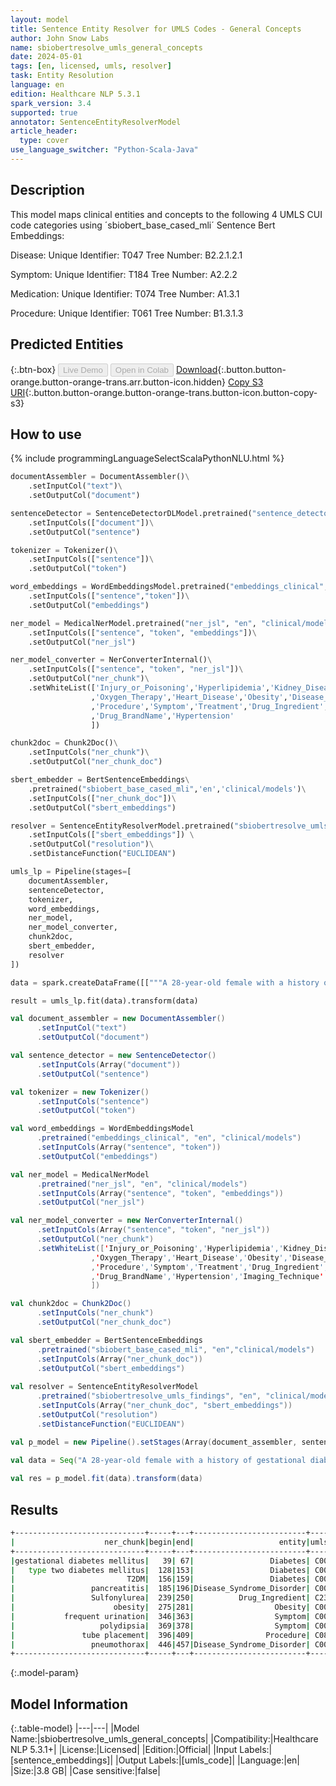 ```yaml
---
layout: model
title: Sentence Entity Resolver for UMLS Codes - General Concepts
author: John Snow Labs
name: sbiobertresolve_umls_general_concepts
date: 2024-05-01
tags: [en, licensed, umls, resolver]
task: Entity Resolution
language: en
edition: Healthcare NLP 5.3.1
spark_version: 3.4
supported: true
annotator: SentenceEntityResolverModel
article_header:
  type: cover
use_language_switcher: "Python-Scala-Java"
---
```


## Description

This model maps clinical entities and concepts to the following 4 UMLS CUI code categories using ´sbiobert_base_cased_mli´ Sentence Bert Embeddings:

Disease:
Unique Identifier: T047
Tree Number: B2.2.1.2.1
 
Symptom:
Unique Identifier: T184
Tree Number: A2.2.2
 
Medication:
Unique Identifier: T074
Tree Number: A1.3.1
 
Procedure:
Unique Identifier: T061
Tree Number: B1.3.1.3

## Predicted Entities



{:.btn-box}
<button class="button button-orange" disabled>Live Demo</button>
<button class="button button-orange" disabled>Open in Colab</button>
[Download](https://s3.amazonaws.com/auxdata.johnsnowlabs.com/clinical/models/sbiobertresolve_umls_general_concepts_en_5.3.1_3.4_1714578206593.zip){:.button.button-orange.button-orange-trans.arr.button-icon.hidden}
[Copy S3 URI](s3://auxdata.johnsnowlabs.com/clinical/models/sbiobertresolve_umls_general_concepts_en_5.3.1_3.4_1714578206593.zip){:.button.button-orange.button-orange-trans.button-icon.button-copy-s3}

## How to use



<div class="tabs-box" markdown="1">
{% include programmingLanguageSelectScalaPythonNLU.html %}
  
```python
documentAssembler = DocumentAssembler()\
    .setInputCol("text")\
    .setOutputCol("document")

sentenceDetector = SentenceDetectorDLModel.pretrained("sentence_detector_dl_healthcare","en","clinical/models")\
    .setInputCols(["document"])\
    .setOutputCol("sentence")

tokenizer = Tokenizer()\
    .setInputCols(["sentence"])\
    .setOutputCol("token")

word_embeddings = WordEmbeddingsModel.pretrained("embeddings_clinical","en","clinical/models")\
    .setInputCols(["sentence","token"])\
    .setOutputCol("embeddings")

ner_model = MedicalNerModel.pretrained("ner_jsl", "en", "clinical/models")\
    .setInputCols(["sentence", "token", "embeddings"])\
    .setOutputCol("ner_jsl")

ner_model_converter = NerConverterInternal()\
    .setInputCols(["sentence", "token", "ner_jsl"])\
    .setOutputCol("ner_chunk")\
    .setWhiteList(['Injury_or_Poisoning','Hyperlipidemia','Kidney_Disease','Oncological','Cerebrovascular_Disease'
                  ,'Oxygen_Therapy','Heart_Disease','Obesity','Disease_Syndrome_Disorder','Symptom','Treatment','Diabetes','Injury_or_Poisoning'
                  ,'Procedure','Symptom','Treatment','Drug_Ingredient','VS_Finding','Communicable_Disease'
                  ,'Drug_BrandName','Hypertension'
                  ])

chunk2doc = Chunk2Doc()\
    .setInputCols("ner_chunk")\
    .setOutputCol("ner_chunk_doc")

sbert_embedder = BertSentenceEmbeddings\
    .pretrained("sbiobert_base_cased_mli",'en','clinical/models')\
    .setInputCols(["ner_chunk_doc"])\
    .setOutputCol("sbert_embeddings")

resolver = SentenceEntityResolverModel.pretrained("sbiobertresolve_umls_general_concepts, en, clinical/models") \
    .setInputCols(["sbert_embeddings"]) \
    .setOutputCol("resolution")\
    .setDistanceFunction("EUCLIDEAN")

umls_lp = Pipeline(stages=[
    documentAssembler,
    sentenceDetector,
    tokenizer,
    word_embeddings,
    ner_model,
    ner_model_converter,
    chunk2doc,
    sbert_embedder,
    resolver
])

data = spark.createDataFrame([["""A 28-year-old female with a history of gestational diabetes mellitus diagnosed eight years prior to presentation and subsequent type two diabetes mellitus (T2DM), one prior episode of HTG-induced pancreatitis three years prior to presentation, associated with an acute hepatitis, and obesity with a BMI of 33.5 kg/m2, presented with a one-week history of polyuria, polydipsia, poor appetite, and vomiting."""]]).toDF("text")

result = umls_lp.fit(data).transform(data)
```
```scala
val document_assembler = new DocumentAssembler()
      .setInputCol("text")
      .setOutputCol("document")

val sentence_detector = new SentenceDetector()
      .setInputCols(Array("document"))
      .setOutputCol("sentence")

val tokenizer = new Tokenizer()
      .setInputCols("sentence")
      .setOutputCol("token")

val word_embeddings = WordEmbeddingsModel
      .pretrained("embeddings_clinical", "en", "clinical/models")
      .setInputCols(Array("sentence", "token"))
      .setOutputCol("embeddings")

val ner_model = MedicalNerModel
      .pretrained("ner_jsl", "en", "clinical/models")
      .setInputCols(Array("sentence", "token", "embeddings"))
      .setOutputCol("ner_jsl")

val ner_model_converter = new NerConverterInternal()
      .setInputCols(Array("sentence", "token", "ner_jsl"))
      .setOutputCol("ner_chunk")
      .setWhiteList(['Injury_or_Poisoning','Hyperlipidemia','Kidney_Disease','Oncological','Cerebrovascular_Disease'
                  ,'Oxygen_Therapy','Heart_Disease','Obesity','Disease_Syndrome_Disorder','Symptom','Treatment','Diabetes','Injury_or_Poisoning'
                  ,'Procedure','Symptom','Treatment','Drug_Ingredient','VS_Finding','Communicable_Disease'
                  ,'Drug_BrandName','Hypertension','Imaging_Technique' 
                  ])

val chunk2doc = Chunk2Doc()
      .setInputCols("ner_chunk")
      .setOutputCol("ner_chunk_doc")

val sbert_embedder = BertSentenceEmbeddings
      .pretrained("sbiobert_base_cased_mli", "en","clinical/models")
      .setInputCols(Array("ner_chunk_doc"))
      .setOutputCol("sbert_embeddings")
    
val resolver = SentenceEntityResolverModel
      .pretrained("sbiobertresolve_umls_findings", "en", "clinical/models")
      .setInputCols(Array("ner_chunk_doc", "sbert_embeddings"))
      .setOutputCol("resolution")
      .setDistanceFunction("EUCLIDEAN")

val p_model = new Pipeline().setStages(Array(document_assembler, sentence_detector, tokenizer, word_embeddings, ner_model, ner_model_converter, chunk2doc, sbert_embedder, resolver))
    
val data = Seq("A 28-year-old female with a history of gestational diabetes mellitus diagnosed eight years prior to presentation and subsequent type two diabetes mellitus (T2DM), one prior episode of pancreatitis three years prior to presentation, using Sulfonylurea for eight years, and obesity with a BMI of 33.5 kg/m2, presented with a one-week history of frequent urination and polydipsia. Additionally, tube placement on chest was performed following a pneumothorax that occurred 10 years ago.").toDF("text")  

val res = p_model.fit(data).transform(data)
```
</div>

## Results

```bash
+-----------------------------+-----+---+-------------------------+---------+------------------------------+------------------------------------------------------------+------------------------------------------------------------+
|                    ner_chunk|begin|end|                   entity|umls_code|                 resolved_text|                                               all_k_results|                                           all_k_resolutions|
+-----------------------------+-----+---+-------------------------+---------+------------------------------+------------------------------------------------------------+------------------------------------------------------------+
|gestational diabetes mellitus|   39| 67|                 Diabetes| C0085207| gestational diabetes mellitus|C0085207:::C0032969:::C2063017:::C1283034:::C0271663:::C3...|gestational diabetes mellitus:::pregnancy diabetes mellit...|
|   type two diabetes mellitus|  128|153|                 Diabetes| C0011860|      type 2 diabetes mellitus|C0011860:::C1719939:::C1832387:::C0348921:::C0271640:::C0...|type 2 diabetes mellitus:::disorder associated with type ...|
|                         T2DM|  156|159|                 Diabetes| C0011860|               type 2 diabetes|C0011860:::C0948893:::C1832387:::C1719939:::C0348921:::C0...|type 2 diabetes:::z type diabetes:::type 2 diabetes melli...|
|                 pancreatitis|  185|196|Disease_Syndrome_Disorder| C0030305|                  pancreatitis|C0030305:::C5208246:::C0747199:::C0267947:::C0747195:::C0...|pancreatitis:::immune-mediated pancreatitis:::pancreatiti...|
|                 Sulfonylurea|  239|250|          Drug_Ingredient| C2316111|administration of sulfonylurea|C2316111:::C4067411:::C5231442:::C0037023:::C1263725:::C0...|administration of sulfonylurea:::inj, isavuconazonium sul...|
|                      obesity|  275|281|                  Obesity| C0028754|                       obesity|C0028754:::C0342940:::C0342942:::C0857116:::C1561826:::C0...|obesity:::abdominal obesity:::generalized obesity:::obesi...|
|           frequent urination|  346|363|                  Symptom| C0085606|     frequent/urgent urination|C0085606:::C0848390:::C0856128:::C0848342:::C5682033:::C0...|frequent/urgent urination:::excessive urination:::urinary...|
|                   polydipsia|  369|378|                  Symptom| C0085602|                    polydipsia|C0085602:::C0857397:::C1994993:::C1540939:::C0030508:::C0...|polydipsia:::polydipsia (nocturnal):::(excessive thirst) ...|
|               tube placement|  396|409|                Procedure| C0883304|                tube placement|C0883304:::C5788004:::C0175730:::C1282807:::C0728466:::C0...|tube placement:::insertion of tube:::tube device:::tube h...|
|                 pneumothorax|  446|457|Disease_Syndrome_Disorder| C0032326|                  pneumothorax|C0032326:::C0264557:::C0019077:::C1405275:::C0264558:::C0...|pneumothorax:::persistent pneumothorax:::hemopneumothorax...|
+-----------------------------+-----+---+-------------------------+---------+------------------------------+------------------------------------------------------------+------------------------------------------------------------+

```

{:.model-param}
## Model Information

{:.table-model}
|---|---|
|Model Name:|sbiobertresolve_umls_general_concepts|
|Compatibility:|Healthcare NLP 5.3.1+|
|License:|Licensed|
|Edition:|Official|
|Input Labels:|[sentence_embeddings]|
|Output Labels:|[umls_code]|
|Language:|en|
|Size:|3.8 GB|
|Case sensitive:|false|
